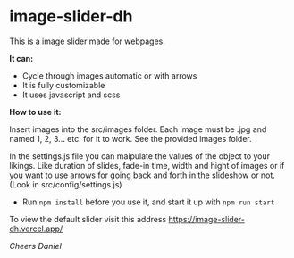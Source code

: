 # image-slider-dh

This is a image slider made for webpages.

**It can:**

-   Cycle through images automatic or with arrows
-   It is fully customizable
-   It uses javascript and scss

**How to use it:**

Insert images into the src/images folder. Each image must be .jpg and named 1, 2, 3... etc. for it to work. See the provided images folder.

In the settings.js file you can maipulate the values of the object to your likings. Like duration of slides, fade-in time, width and hight of images or if you want to use arrows for going back and forth in the slideshow or not. (Look in src/config/settings.js)

-   Run `npm install` before you use it, and start it up with `npm run start`

To view the default slider visit this address https://image-slider-dh.vercel.app/

_Cheers Daniel_
